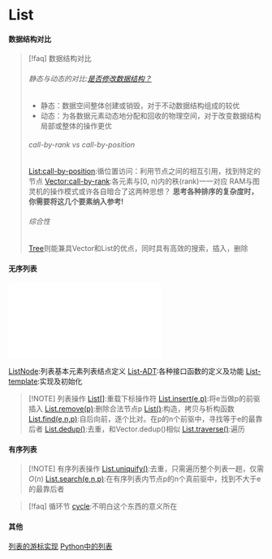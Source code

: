 # List

#### 数据结构对比

> [!faq] 数据结构对比
> ###### 静态与动态的对比:[是否修改数据结构？](files/slides/Tsinghua-DSA-2024Fall-chapter/03.List.pdf#page=2)
> - 静态：数据空间整体创建或销毁，对于不动数据结构组成的较优
> - 动态：为各数据元素动态地分配和回收的物理空间，对于改变数据结构局部或整体的操作更优
> ###### call-by-rank vs call-by-position
> [List:call-by-position](files/slides/Tsinghua-DSA-2024Fall-chapter/03.List.pdf#page=4):循位置访问：利用节点之间的相互引用，找到特定的节点
> [Vector:call-by-rank](files/slides/Tsinghua-DSA-2024Fall-chapter/02.Vector.pdf#page=6):各元素与\[0, n)内的秩(rank)一一对应
> RAM与图灵机的操作模式或许各自暗合了这两种思想？
> **思考各种排序的复杂度时，你需要将这几个要素纳入参考!**
> ###### 综合性
> [Tree](files/slides/Tsinghua-DSA-2024Fall-chapter/05.Binary%20Trees.pdf#page=2)则能兼具Vector和List的优点，同时具有高效的搜索，插入，删除

#### 无序列表

![List](files/slides/Tsinghua-DSA-2024Fall-chapter/03.List.pdf#page=3)

[ListNode](files/slides/Tsinghua-DSA-2024Fall-chapter/03.List.pdf#page=6):列表基本元素列表结点定义
[List-ADT](files/slides/Tsinghua-DSA-2024Fall-chapter/03.List.pdf#page=8):各种接口函数的定义及功能
[List-template](files/slides/Tsinghua-DSA-2024Fall-chapter/03.List.pdf#page=8):实现及初始化

> [!NOTE] 列表操作
> [List[]](files/slides/Tsinghua-DSA-2024Fall-chapter/03.List.pdf#page=11):重载下标操作符
> [List.insert(e,p)](files/slides/Tsinghua-DSA-2024Fall-chapter/03.List.pdf#page=13):将e当做p的前驱插入
> [List.remove(p)](files/slides/Tsinghua-DSA-2024Fall-chapter/03.List.pdf#page=15):删除合法节点p
> [List()](files/slides/Tsinghua-DSA-2024Fall-chapter/03.List.pdf#page=18):构造，拷贝与析构函数
> [List.find(e,n,p)](files/slides/Tsinghua-DSA-2024Fall-chapter/03.List.pdf#page=21):自后向前，逐个比对。在p的n个前驱中，寻找等于e的最靠后者
> [List.dedup()](files/slides/Tsinghua-DSA-2024Fall-chapter/03.List.pdf#page=22):去重，和Vector.dedup()相似
> [List.traverse()](files/slides/Tsinghua-DSA-2024Fall-chapter/03.List.pdf#page=24):遍历

#### 有序列表

> [!NOTE] 有序列表操作
> [List.uniquify()](files/slides/Tsinghua-DSA-2024Fall-chapter/03.List.pdf#page=11):去重，只需遍历整个列表一趟，仅需$O(n)$
> [List.search(e,n,p)](files/slides/Tsinghua-DSA-2024Fall-chapter/03.List.pdf#page=11):在有序列表内节点p的n个真前驱中，找到不大于e的最靠后者

 > [!faq] 循环节
> [cycle](files/slides/Tsinghua-DSA-2024Fall-chapter/03.List.pdf#page=38):不明白这个东西的意义所在

#### 其他

[列表的游标实现](files/slides/Tsinghua-DSA-2024Fall-chapter/03.List.pdf#page=61)
[Python中的列表](files/slides/Tsinghua-DSA-2024Fall-chapter/03.List.pdf#page=74)